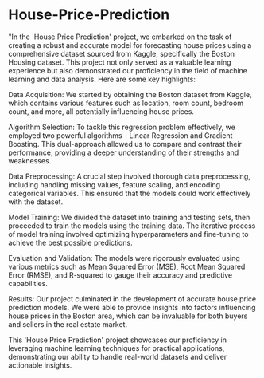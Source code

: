 # House-Price-Prediction
"In the 'House Price Prediction' project, we embarked on the task of creating a robust and accurate model for forecasting house prices using a comprehensive dataset sourced from Kaggle, specifically the Boston Housing dataset. This project not only served as a valuable learning experience but also demonstrated our proficiency in the field of machine learning and data analysis. Here are some key highlights:

Data Acquisition: We started by obtaining the Boston dataset from Kaggle, which contains various features such as location, room count, bedroom count, and more, all potentially influencing house prices.

Algorithm Selection: To tackle this regression problem effectively, we employed two powerful algorithms - Linear Regression and Gradient Boosting. This dual-approach allowed us to compare and contrast their performance, providing a deeper understanding of their strengths and weaknesses.

Data Preprocessing: A crucial step involved thorough data preprocessing, including handling missing values, feature scaling, and encoding categorical variables. This ensured that the models could work effectively with the dataset.

Model Training: We divided the dataset into training and testing sets, then proceeded to train the models using the training data. The iterative process of model training involved optimizing hyperparameters and fine-tuning to achieve the best possible predictions.

Evaluation and Validation: The models were rigorously evaluated using various metrics such as Mean Squared Error (MSE), Root Mean Squared Error (RMSE), and R-squared to gauge their accuracy and predictive capabilities.

Results: Our project culminated in the development of accurate house price prediction models. We were able to provide insights into factors influencing house prices in the Boston area, which can be invaluable for both buyers and sellers in the real estate market.

This 'House Price Prediction' project showcases our proficiency in leveraging machine learning techniques for practical applications, demonstrating our ability to handle real-world datasets and deliver actionable insights.

